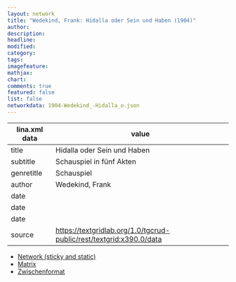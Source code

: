 ```yaml
---
layout: network
title: "Wedekind, Frank: Hidalla oder Sein und Haben (1904)"
author:
description:
headline:
modified:
category:
tags:
imagefeature: 
mathjax: 
chart: 
comments: true
featured: false
list: false
networkdata: 1904-Wedekind_-Hidalla_o.json
---
```

lina.xml data  | value
------------- | -------------
title|Hidalla oder Sein und Haben
subtitle|Schauspiel in fünf Akten
genretitle|Schauspiel
author|Wedekind, Frank
date|
date|
date|
source|https://textgridlab.org/1.0/tgcrud-public/rest/textgrid:x390.0/data


* [Network (sticky and static)](/network23)
* [Matrix](/matrix23)
* [Zwischenformat](/lina23 )

